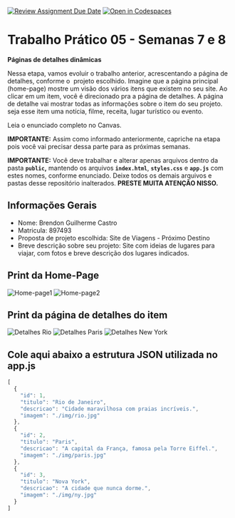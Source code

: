 [![Review Assignment Due Date](https://classroom.github.com/assets/deadline-readme-button-22041afd0340ce965d47ae6ef1cefeee28c7c493a6346c4f15d667ab976d596c.svg)](https://classroom.github.com/a/KZhXwLZL)
[![Open in Codespaces](https://classroom.github.com/assets/launch-codespace-2972f46106e565e64193e422d61a12cf1da4916b45550586e14ef0a7c637dd04.svg)](https://classroom.github.com/open-in-codespaces?assignment_repo_id=20649945)
# Trabalho Prático 05 - Semanas 7 e 8

**Páginas de detalhes dinâmicas**

Nessa etapa, vamos evoluir o trabalho anterior, acrescentando a página de detalhes, conforme o  projeto escolhido. Imagine que a página principal (home-page) mostre um visão dos vários itens que existem no seu site. Ao clicar em um item, você é direcionado pra a página de detalhes. A página de detalhe vai mostrar todas as informações sobre o item do seu projeto. seja esse item uma notícia, filme, receita, lugar turístico ou evento.

Leia o enunciado completo no Canvas. 

**IMPORTANTE:** Assim como informado anteriormente, capriche na etapa pois você vai precisar dessa parte para as próximas semanas. 

**IMPORTANTE:** Você deve trabalhar e alterar apenas arquivos dentro da pasta **`public`,** mantendo os arquivos **`index.html`**, **`styles.css`** e **`app.js`** com estes nomes, conforme enunciado. Deixe todos os demais arquivos e pastas desse repositório inalterados. **PRESTE MUITA ATENÇÃO NISSO.**

## Informações Gerais

- Nome: Brendon Guilherme Castro
- Matricula: 897493
- Proposta de projeto escolhida: Site de Viagens - Próximo Destino
- Breve descrição sobre seu projeto: Site com ideias de lugares para viajar, com fotos e breve descrição dos lugares indicados.

## Print da Home-Page

![Home-page1](homepage1.png)
![Home-page2](homepage2.png)

## Print da página de detalhes do item

![Detalhes Rio](pagedetalhesrio.png)
![Detalhes Paris](pagedetalhesparis.png)
![Detalhes New York](pagedetalhesny.png)

## Cole aqui abaixo a estrutura JSON utilizada no app.js

```javascript
[
  {
    "id": 1,
    "titulo": "Rio de Janeiro",
    "descricao": "Cidade maravilhosa com praias incríveis.",
    "imagem": "./img/rio.jpg"
  },
  {
    "id": 2,
    "titulo": "Paris",
    "descricao": "A capital da França, famosa pela Torre Eiffel.",
    "imagem": "./img/paris.jpg"
  },
  {
    "id": 3,
    "titulo": "Nova York",
    "descricao": "A cidade que nunca dorme.",
    "imagem": "./img/ny.jpg"
  }
]
```